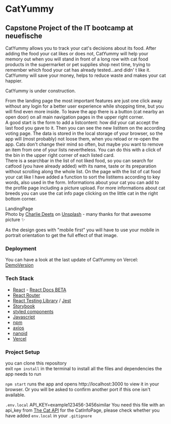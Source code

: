 # CatYummy

## Capstone Project of the IT bootcamp at neuefische

CatYummy allows you to track your cat's decisions about its food. After adding the food your cat likes or does not, CatYummy will help your memory out when you will stand in front of a long row with cat food products in the supermarket or pet supplies shop next time, trying to remember which food your cat has already tested...and didn' t like it. CatYummy will save your money, helps to reduce waste and makes your cat happier.

CatYummy is under construction.

From the landing page the most important features are just one click away without any login for a better user experience while shopping time, but you will find even more inside. To leave the app there is a button (cat nearby an open door) on all main navigation pages in the upper right corner.  
A good start is the form to add a listcontent: how did your cat accept the last food you gave to it. Then you can see the new listitem on the according voting page. The data is stored in the local storage of your browser, so the app will (most probably) not loose them, when you reload or re-open the app. Cats don't change their mind so often, but maybe you want to remove an item from one of your lists nevertheless. You can do this with a click of the bin in the upper right corner of each listed card.  
There is a searchbar in the list of not liked food, so you can search for catfood (you have already added) with its name, taste or its preparation without scrolling along the whole list. On the page with the list of cat food your cat like I have added a function to sort the listitems according to key words, also used in the form.
Informations about your cat you can add to the profile page including a picture upload. For more informations about cat breeds you can use the cat info page clicking on the little cat in the right bottom corner.

LandingPage  
Photo by [Charlie Deets](https://unsplash.com/@charliedeets?utm_source=unsplash&utm_medium=referral&utm_content=creditCopyText) on [Unsplash](https://unsplash.com/@charliedeets?utm_source=unsplash&utm_medium=referral&utm_content=creditCopyText) - many thanks for that awesome picture :sparkles:

As the design goes with "mobile first" you will have to use your mobile in portrait orientation to get the full effect of that image.

### Deployment

You can have a look at the last update of CatYummy on Vercel: [DemoVersion](https://capstone-project-catyummy.vercel.app/)

### Tech Stack

- [React](https://reactjs.org/) - [React Docs BETA](https://beta.reactjs.org/)
- [React Router](https://reactrouter.com/)
- [React Testing Library](https://testing-library.com/docs/react-testing-library/intro/) / [Jest](https://jestjs.io/)
- [Storybook](https://storybook.js.org/)
- [styled components](https://styled-components.com/)
- [Javascript](https://developer.mozilla.org/en-US/docs/Web/JavaScript#tutorials)
- [npm](https://www.npmjs.com/package/npm)
- [axios](https://axios-http.com/)
- [nanoid](https://www.npmjs.com/package/nanoid)
- [Vercel](https://vercel.com)

### Project Setup

you can clone this repository  
exit `npm install` in the terminal to install all the files and dependencies the app needs to run

`npm start` runs the app and opens http://localhost:3000 to view it in your browser. Or you will be asked to confirm another port if this one isn't available.

`.env.local` API_KEY=example123456-3456similar You need this file with an api_key from [The Cat API](https://thecatapi.com/) for the CatInfoPage, please check whether you have added `env.local` in your `.gitignore`
